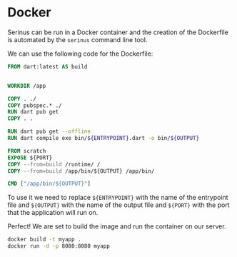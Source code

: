 # Docker

Serinus can be run in a Docker container and the creation of the Dockerfile is automated by the `serinus` command line tool.

We can use the following code for the Dockerfile:

```dockerfile
FROM dart:latest AS build


WORKDIR /app

COPY . ./
COPY pubspec.* ./
RUN dart pub get
COPY . .

RUN dart pub get --offline
RUN dart compile exe bin/${ENTRYPOINT}.dart -o bin/${OUTPUT}

FROM scratch
EXPOSE ${PORT}
COPY --from=build /runtime/ /
COPY --from=build /app/bin/${OUTPUT} /app/bin/

CMD ["/app/bin/${OUTPUT}"]
```

To use it we need to replace `${ENTRYPOINT}` with the name of the entrypoint file and `${OUTPUT}` with the name of the output file and `${PORT}` with the port that the application will run on.

Perfect! We are set to build the image and run the container on our server.

```bash
docker build -t myapp .
docker run -d -p 8080:8080 myapp
```
